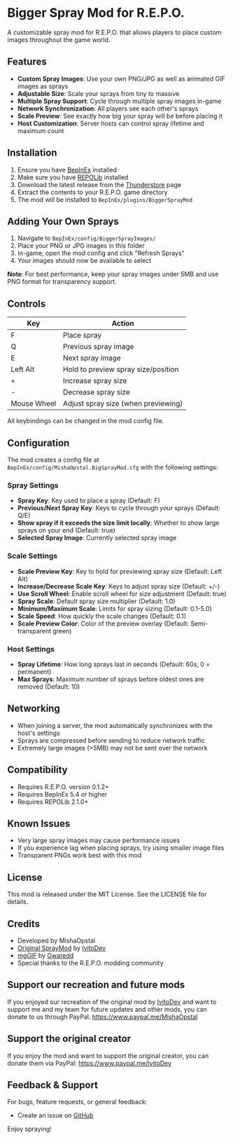 # Bigger Spray Mod for R.E.P.O.

A customizable spray mod for R.E.P.O. that allows players to place custom images throughout the game world.

## Features

- **Custom Spray Images**: Use your own PNG/JPG as well as animated GIF images as sprays
- **Adjustable Size**: Scale your sprays from tiny to massive
- **Multiple Spray Support**: Cycle through multiple spray images in-game
- **Network Synchronization**: All players see each other's sprays
- **Scale Preview**: See exactly how big your spray will be before placing it
- **Host Customization**: Server hosts can control spray lifetime and maximum count

## Installation

1. Ensure you have [BepInEx](https://thunderstore.io/c/repo/p/BepInEx/BepInExPack/) installed
2. Make sure you have [REPOLib](https://thunderstore.io/c/repo/p/Zehs/REPOLib/) installed
3. Download the latest release from the [Thunderstore](https://thunderstore.io/c/repo/p/OnTheLink/BiggerSprayMod/) page
4. Extract the contents to your R.E.P.O. game directory
5. The mod will be installed to `BepInEx/plugins/BiggerSprayMod`

## Adding Your Own Sprays

1. Navigate to `BepInEx/config/BiggerSprayImages/`
2. Place your PNG or JPG images in this folder
3. In-game, open the mod config and click "Refresh Sprays"
4. Your images should now be available to select

**Note**: For best performance, keep your spray images under 5MB and use PNG format for transparency support.

## Controls

| Key               | Action                                |
|-------------------|---------------------------------------|
| F                 | Place spray                           |
| Q                 | Previous spray image                  |
| E                 | Next spray image                      |
| Left Alt          | Hold to preview spray size/position   |
| +                 | Increase spray size                   |
| -                 | Decrease spray size                   |
| Mouse Wheel       | Adjust spray size (when previewing)   |

All keybindings can be changed in the mod config file.

## Configuration

The mod creates a config file at `BepInEx/config/MishaOpstal.BigSprayMod.cfg` with the following settings:

### Spray Settings
- **Spray Key**: Key used to place a spray (Default: F)
- **Previous/Next Spray Key**: Keys to cycle through your sprays (Default: Q/E)
- **Show spray if it exceeds the size limit locally**: Whether to show large sprays on your end (Default: true)
- **Selected Spray Image**: Currently selected spray image

### Scale Settings
- **Scale Preview Key**: Key to hold for previewing spray size (Default: Left Alt)
- **Increase/Decrease Scale Key**: Keys to adjust spray size (Default: +/-)
- **Use Scroll Wheel**: Enable scroll wheel for size adjustment (Default: true)
- **Spray Scale**: Default spray size multiplier (Default: 1.0)
- **Minimum/Maximum Scale**: Limits for spray sizing (Default: 0.1-5.0)
- **Scale Speed**: How quickly the scale changes (Default: 0.1)
- **Scale Preview Color**: Color of the preview overlay (Default: Semi-transparent green)

### Host Settings
- **Spray Lifetime**: How long sprays last in seconds (Default: 60s, 0 = permanent)
- **Max Sprays**: Maximum number of sprays before oldest ones are removed (Default: 10)

## Networking

- When joining a server, the mod automatically synchronizes with the host's settings
- Sprays are compressed before sending to reduce network traffic
- Extremely large images (>5MB) may not be sent over the network

## Compatibility

- Requires R.E.P.O. version 0.1.2+
- Requires BepInEx 5.4 or higher
- Requires REPOLib 2.1.0+

## Known Issues

- Very large spray images may cause performance issues
- If you experience lag when placing sprays, try using smaller image files
- Transparent PNGs work best with this mod

## License

This mod is released under the MIT License. See the LICENSE file for details.

## Credits

- Developed by MishaOpstal
- [Original SprayMod](https://thunderstore.io/c/repo/p/IvitoDev/SprayMod/) by [IvitoDev](https://thunderstore.io/c/repo/p/IvitoDev/SprayMod)
- [mgGIF](https://github.com/gwaredd/mgGif) by [Gwaredd](https://github.com/gwaredd)
- Special thanks to the R.E.P.O. modding community

## Support our recreation and future mods

If you enjoyed our recreation of the original mod by [IvitoDev](https://thunderstore.io/c/repo/p/IvitoDev/SprayMod) and want to support me and my team for future updates and other mods, you can donate to us through PayPal.
https://www.paypal.me/MishaOpstal

## Support the original creator

If you enjoy the mod and want to support the original creator, you can donate them via PayPal:
https://www.paypal.me/IvitoDev

## Feedback & Support

For bugs, feature requests, or general feedback:
- Create an issue on [GitHub](https://github.com/OnTheLink/BiggerSprayMod/issues)

Enjoy spraying!
